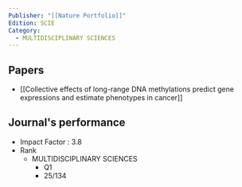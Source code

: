 ```yaml
---
Publisher: "[[Nature Portfolio]]"
Edition: SCIE
Category:
  - MULTIDISCIPLINARY SCIENCES
---
```

## Papers
+ [[Collective effects of long-range DNA methylations predict gene expressions and estimate phenotypes in cancer]]
## Journal's performance 
+ Impact Factor : 3.8
+ Rank 
	+ MULTIDISCIPLINARY SCIENCES
		+ Q1
		+ 25/134
